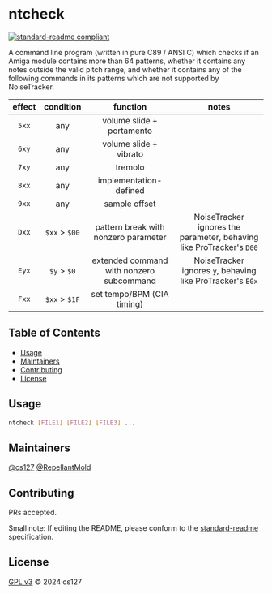 # ntcheck

[![standard-readme compliant](https://img.shields.io/badge/standard--readme-OK-green.svg?style=flat-square)](https://github.com/RichardLitt/standard-readme)

A command line program (written in pure C89 / ANSI C) which checks if an Amiga module contains more than 64 patterns, whether it contains any notes outside the valid pitch range, and whether it contains any of the following commands in its patterns which are not supported by NoiseTracker.

| effect | condition     | function                                 | notes                                                                |
|:------:|:-------------:|:----------------------------------------:|:--------------------------------------------------------------------:|
| `5xx`  | any           | volume slide + portamento                |                                                                      |
| `6xy`  | any           | volume slide + vibrato                   |                                                                      |
| `7xy`  | any           | tremolo                                  |                                                                      |
| `8xx`  | any           | implementation-defined                   |                                                                      |
| `9xx`  | any           | sample offset                            |                                                                      |
| `Dxx`  | `$xx` > `$00` | pattern break with nonzero parameter     | NoiseTracker ignores the parameter, behaving like ProTracker's `D00` |
| `Eyx`  | `$y` > `$0`   | extended command with nonzero subcommand | NoiseTracker ignores `y`, behaving like ProTracker's `E0x`           |
| `Fxx`  | `$xx` > `$1F` | set tempo/BPM (CIA timing)               |                                                                      |

## Table of Contents

- [Usage](#usage)
- [Maintainers](#maintainers)
- [Contributing](#contributing)
- [License](#license)

## Usage

```bash
ntcheck [FILE1] [FILE2] [FILE3] ...
```

## Maintainers

[@cs127](https://github.com/cs127)
[@RepellantMold](https://github.com/RepellantMold)

## Contributing

PRs accepted.

Small note: If editing the README, please conform to the
[standard-readme](https://github.com/RichardLitt/standard-readme) specification.

## License

[GPL v3](LICENSE) © 2024 cs127
